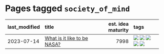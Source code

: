 # Pages tagged `society_of_mind`

|last_modified|title|est. idea maturity|tags
|:---|:---|---:|:---|
|2023-07-14|[What is it like to be NASA?](../what_is_it_like_to_be_nasa.md)|7998|[![](https://img.shields.io/badge/tag-disunity_of_identity-3b18a)](../tags/disunity_of_identity.md) [![](https://img.shields.io/badge/tag-organization_as_entity-957448)](../tags/organization_as_entity.md) [![](https://img.shields.io/badge/tag-philosophy-a68128)](../tags/philosophy.md) [![](https://img.shields.io/badge/tag-society_of_mind-936135)](../tags/society_of_mind.md) [![](https://img.shields.io/badge/tag-theory_of_mind-deeba9)](../tags/theory_of_mind.md)|